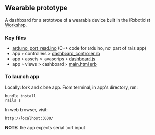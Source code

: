 ## Wearable prototype

A dashboard for a prototype of a wearable device built in the [iRoboticist Workshop](http://workshop.iroboticist.com/).

### Key files

- [arduino_port_read.ino](../../blob/master/arduino_port_read.ino) (C++ code for arduino, not part of rails app)
- app > controllers > [dashboard_controller.rb](../../blob/master/app/controllers/dashboard_controller.rb)
- app > assets > javascrips > [dashboard.js](../../blob/master/app/assets/javascripts/dashboard.js)
- app > views > dashboard > [main.html.erb](../../blob/master/app/views/dashboard/main.html.erb)

### To launch app

Locally: fork and clone app. From terminal, in app's directory, run:

    bundle install
    rails s

In web browser, visit:

    http://localhost:3000/

__NOTE:__ the app expects serial port input
